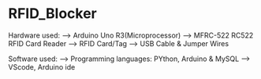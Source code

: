 # RFID_Blocker

Hardware used:
-->  Arduino Uno R3(Microprocessor)
-->  MFRC-522 RC522 RFID Card Reader
-->  RFID Card/Tag
-->  USB Cable & Jumper Wires

Software used:
-->  Programming languages: PYthon, Arduino & MySQL
-->  VScode, Arduino ide
